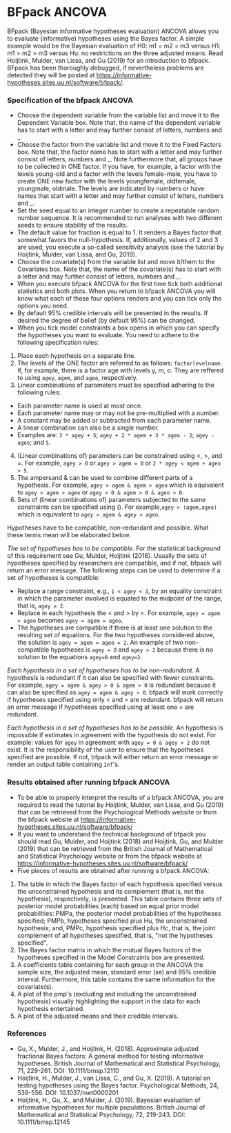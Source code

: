 BFpack ANCOVA
==========================

BFpack (Bayesian informative hypotheses evaluation) ANCOVA allows you to evaluate (informative) hypotheses using the Bayes factor. A simple example would be the Bayesian evaluation of H0: m1 = m2 = m3 versus H1: m1 > m2 > m3 versus Hu: no restrictions on the three adjusted means. Read Hoijtink, Mulder, van Lissa, and Gu (2019) for an introduction to bfpack. BFpack has been thoroughly debugged, if nevertheless problems are detected they will be posted at https://informative-hypotheses.sites.uu.nl/software/bfpack/.

### Specification of the bfpack ANCOVA

- Choose the dependent variable from the variable list and move it to the Dependent Variable box. Note that, the name of the dependent variable has to start with a letter and may further consist of letters, numbers and _
- Choose the factor from the variable list and move it to the Fixed Factors box. Note that, the factor name has to start with a letter and may further consist of letters, numbers and _. Note furthermore that, all groups have to be collected in ONE factor. If you have, for example, a factor with the levels young-old and a factor with the levels female-male, you have to create ONE new factor with the levels youngfemale, oldfemale, youngmale, oldmale. The levels are indicated by numbers or have names that start with a letter and may further consist of letters, numbers and _.
- Set the seed equal to an integer number to create a repeatable random number sequence. It is recommended to run analyses with two different seeds to ensure stability of the results.
- The default value for fraction is equal to 1. It renders a Bayes factor that somewhat favors the null-hypothesis. If, additionally, values of 2 and 3 are used, you execute a so-called sensitivity analysis (see the tutorial by Hoijtink, Mulder, van Lissa, and Gu, 2019).
- Choose the covariate(s) from the variable list and move it/them to the Covariates box. Note that, the name of the covariate(s) has to start with a letter and may further consist of letters, numbers and _.
- When you execute bfpack ANCOVA for the first time tick both additional statistics and both plots. When you return to bfpack ANCOVA you will know what each of these four options renders and you can tick only the options you need.
- By default 95% credible intervals will be presented in the results. If desired the degree of belief (by default 95%) can be changed.
- When you tick model constraints a box opens in which you can specify the hypotheses you want to evaluate. You need to adhere to the following specification rules:

1. Place each hypothesis on a separate line.
2. The levels of the ONE factor are referred to as follows: `factorlevelname`. If, for example, there is a factor age with levels y, m, o. They are reffered to using `agey`, `agem`, and `ageo`, respectively.
3. Linear combinations of parameters must be specified adhering to the following rules:
  - Each parameter name is used at most once.
  - Each parameter name may or may not be pre-multiplied with a number.
  - A constant may be added or subtracted from each parameter name.
  - A linear combination can also be a single number.
  - Examples are: `3 * agey + 5`; `agey + 2 * agem + 3 * ageo - 2`; `agey - ageo`; and `5`.
4. (Linear combinations of) parameters can be constrained using <, >, and =. For example, `agey > 0` or `agey > agem = 0` or `2 * agey < agem + ageo > 5`.
5. The ampersand & can be used to combine different parts of a hypothesis. For example, `agey > agem & agem > ageo` which is equivalent to `agey > agem > ageo` or `agey > 0 & agem > 0 & ageo > 0`.
6. Sets of (linear combinations of) parameters subjected to the same constraints can be specified using (). For example,`agey > (agem,ageo)` which is equivalent to `agey > agem & agey > ageo`.

Hypotheses have to be compatible, non-redundant and possible. What these terms mean will be elaborated below.

*The set of hypotheses has to be compatible*. For the statistical background of this requirement see Gu, Mulder, Hoijtink (2018). Usually the sets of hypotheses specified by researchers are compatible, and if not, bfpack will return an error message. The following steps can be used to determine if a set of hypotheses is compatible:

- Replace a range constraint, e.g., `1 < agey < 3`, by an equality constraint in which the parameter involved is equated to the midpoint of the range, that is, `agey = 2`.
- Replace in each hypothesis the < and > by =. For example, `agey = agem > ageo` becomes `agey = agem = ageo`.
- The hypotheses are compatible if there is at least one solution to the resulting set of equations. For the two hypotheses considered above, the solution is `agey = agem = ageo = 2`. An example of two non-compatible hypotheses is `agey = 0` and `agey > 2` because there is no solution to the equations `agey=0` and `agey=2`.

*Each hypothesis in a set of hypotheses has to be non-redundant.* A hypothesis is redundant if it can also be specified with fewer constraints. For example, `agey = agem & agey > 0 & agem > 0` is redundant because it can also be specified as `agey = agem & agey > 0`. bfpack will work correctly if hypotheses specified using only < and > are redundant. bfpack  will return an error message if hypotheses specified using at least one = are redundant.

*Each hypothesis in a set of hypotheses has to be possible.* An hypothesis is impossible if estimates in agreement with the hypothesis do not exist. For example: values for `agey` in agreement with `agey = 0 & agey > 2` do not exist. It is the responsibility of the user to ensure that the hypotheses specified are possible. If not, bfpack will either return an error message or render an output table containing `Inf`'s.

### Results obtained after running bfpack ANCOVA

- To be able to properly interpret the results of a bfpack ANCOVA, you are required to read the tutorial by Hoijtink, Mulder, van Lissa, and Gu (2019) that can be retrieved from the Psychological Methods website or from the bfpack website at https://informative-hypotheses.sites.uu.nl/software/bfpack/
- If you want to understand the technical background of bfpack you should read Gu, Mulder, and Hoijtink (2018) and Hoijtink, Gu, and Mulder (2019) that can be retrieved from the British Journal of Mathematical and Statistical Psychology website or from the bfpack website at https://informative-hypotheses.sites.uu.nl/software/bfpack/
- Five pieces of results are obtained after running a bfpack ANCOVA:

1. The table in which the Bayes factor of each hypothesis specified versus the unconstrained hypothesis and its complement (that is, not the hypothesis), respectively, is presented. This table contains three sets of posterior model probabilities (each) based on equal prior model probabilities: PMPa, the posterior model probabilities of the hypotheses specified; PMPb, hypotheses specified plus Hu, the unconstrained hypothesis; and, PMPc, hypothesis specified plus Hc, that is, the joint complement of all hypotheses specified, that is, "not the hypotheses specified".
2. The Bayes factor matrix in which the mutual Bayes factors of the hypotheses specified in the Model Constraints box are presented.
3. A coefficients table containing for each group in the ANCOVA the sample size, the adjusted mean, standard error (se) and 95% credible interval. Furthermore, this table contains the same information for the covariate(s).
4. A plot of the pmp's (excluding and including the unconstrained hypothesis) visually highlighting the support in the data for each hypothesis entertained.
5. A plot of the adjusted means and their credible intervals.

### References

- Gu, X., Mulder, J., and Hoijtink, H. (2018). Approximate adjusted fractional Bayes factors: A general method for testing informative hypotheses. British Journal of Mathematical and Statistical Psychology, 71, 229-261. DOI: 10.1111/bmsp.12110
- Hoijtink, H., Mulder, J., van Lissa, C., and Gu, X. (2019). A tutorial on testing hypotheses using the Bayes factor. Psychological Methods, 24, 539-556. DOI: 10.1037/met0000201 
- Hoijtink, H., Gu, X., and Mulder, J. (2019). Bayesian evaluation of informative hypotheses for multiple populations. British Journal of Mathematical and Statistical Psychology, 72, 219-243. DOI: 10.1111/bmsp.12145
